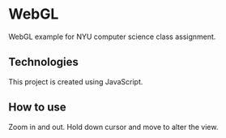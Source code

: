 # WebGL 

WebGL example for NYU computer science class assignment.

## Technologies
This project is created using JavaScript.

## How to use
Zoom in and out. Hold down cursor and move to alter the view.
